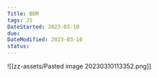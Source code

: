 ```yaml
---
Title: BOM
tags: JS
DateStarted: 2023-03-10
due:
DateModified: 2023-03-10
status:
---
```


![[zz-assets/Pasted image 20230310113352.png]]
